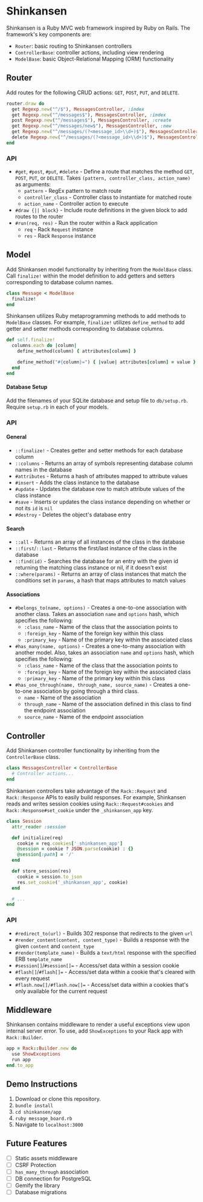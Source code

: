 # Shinkansen

Shinkansen is a Ruby MVC web framework inspired by Ruby on
Rails.  The framework's key components are:

- `Router`: basic routing to Shinkansen controllers
- `ControllerBase`: controller actions, including view rendering
- `ModelBase`: basic Object-Relational Mapping (ORM) functionality

## Router

Add routes for the following CRUD actions: `GET`, `POST`, `PUT`,
and `DELETE`.

```ruby
router.draw do
  get Regexp.new("^/$"), MessagesController, :index
  get Regexp.new("^/messages$"), MessagesController, :index
  post Regexp.new("^/messages$"), MessagesController, :create
  get Regexp.new("^/messages/new$"), MessagesController, :new
  get Regexp.new("^/messages/(?<message_id>\\d+)$"), MessagesController, :show
  delete Regexp.new("^/messages/(?<message_id>\\d+)$"), MessagesController, :destroy
end
```

### API

- `#get`, `#post`, `#put`, `#delete` - Define a route that matches the
  method `GET`, `POST`, `PUT`, or `DELETE`.  Takes
  `(pattern, controller_class, action_name)` as arguments:
  - `pattern` - RegEx pattern to match route
  - `controller_class` - Controller class to instantiate for matched
    route
  - `action_name` - Controller action to execute
- `#draw {|| block}` - Include route definitions in the given block to
  add routes to the router
- `#run(req, res)` - Run the router within a Rack application
  - `req` - Rack `Request` instance
  - `res` - Rack `Response` instance

## Model

Add Shinkansen model functionality by inheriting from the `ModelBase`
class.  Call `finalize!` within the model definition to add getters and
setters corresponding to database column names.

```ruby
class Message < ModelBase
  finalize!
end
```

Shinkansen utilizes Ruby metaprogramming methods to add methods to
`ModelBase` classes.  For example, `finalize!` utilizes `define_method`
to add getter and setter methods corresponding to database columns.

```ruby
def self.finalize!
  columns.each do |column|
    define_method(column) { attributes[column] }

    define_method("#{column}=") { |value| attributes[column] = value }
  end
end
```

#### Database Setup

Add the filenames of your SQLite database and setup file to
`db/setup.rb`.  Require `setup.rb` in each of your models.

### API

#### General

- `::finalize!` - Creates getter and setter methods for each database
  column
- `::columns` - Returns an array of symbols representing database column
  names in the database
- `#attributes` - Returns a hash of attributes mapped to attribute
  values
- `#insert` - Adds the class instance to the database
- `#update` - Updates the database row to match attribute values of the
  class instance
- `#save` - Inserts or updates the class instance depending on whether
  or not its `id` is `nil`
- `#destroy` - Deletes the object's database entry

#### Search

  - `::all` - Returns an array of all instances of the class in the
    database
  - `::first`/`::last` - Returns the first/last instance of the class in
    the database
  - `::find(id)` - Searches the database for an entry with the given id
    returning the matching class instance or nil, if it doesn't exist
  - `::where(params)` - Returns an array of class instances that match
    the conditions set in `params`, a hash that maps attributes to match
    values

#### Associations
  - `#belongs_to(name, options)` - Creates a one-to-one association with
    another class.  Takes an association `name` and `options` hash,
    which specifies the following:
    - `:class_name` - Name of the class that the association points to
    - `:foreign_key` - Name of the foreign key within this class
    - `:primary_key` - Name of the primary key within the
      associated class
  - `#has_many(name, options)` - Creates a one-to-many association
    with another model.  Also, takes an association `name` and `options`
    hash, which specifies the following:
    - `:class_name` - Name of the class that the association points to
    - `:foreign_key` - Name of the foreign key within the associated
      class
    - `:primary_key` - Name of the primary key within this class
  - `#has_one_through(name, through_name, source_name)` - Creates a
    one-to-one association by going through a third class.
    - `name` - Name of the association
    - `through_name` - Name of the association defined in this class to
      find the endpoint association
    - `source_name` - Name of the endpoint association

## Controller

Add Shinkansen controller functionality by inheriting from the
`ControllerBase` class.

```ruby
class MessagesController < ControllerBase
  # Controller actions...
end
```

Shinkansen controllers take advantage of the `Rack::Request` and
`Rack::Response` APIs to easily build responses.  For example,
Shinkansen reads and writes session cookies using
`Rack::Request#cookies` and `Rack::Response#set_cookie` under the
`_shinkansen_app` key.

```ruby
class Session
  attr_reader :session

  def initialize(req)
    cookie = req.cookies['_shinkansen_app']
    @session = cookie ? JSON.parse(cookie) : {}
    @session[:path] = '/'
  end

  def store_session(res)
    cookie = session.to_json
    res.set_cookie('_shinkansen_app', cookie)
  end

  # ...
end
```

### API

- `#redirect_to(url)` - Builds 302 response that redirects to the given
  `url`
- `#render_content(content, content_type)` - Builds a response with the
  given `content` and `content_type`
- `#render(template_name)` - Builds a `text/html` response with the
  specified ERB `template_name`
- `#session[]`/`#session[]=` - Access/set data within a session cookie
- `#flash[]`/`#flash[]=` - Access/set data within a cookie that's
  cleared with every request
- `#flash.now[]/#flash.now[]=` - Access/set data within a cookies that's
  only available for the current request

## Middleware

Shinkansen contains middleware to render a useful exceptions view upon
internal server error.  To use, add `ShowExceptions` to your Rack app
with `Rack::Builder`.

```ruby
app = Rack::Builder.new do
  use ShowExceptions
  run app
end.to_app
```

## Demo Instructions

  1.  Download or clone this repository.
  2.  `bundle install`
  3.  `cd shinkansen/app`
  4.  `ruby message_board.rb`
  5.  Navigate to `localhost:3000`

## Future Features

- [ ] Static assets middleware
- [ ] CSRF Protection
- [ ] `has_many_through` association
- [ ] DB connection for PostgreSQL
- [ ] Gemify the library
- [ ] Database migrations
